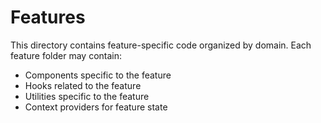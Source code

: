 
# Features

This directory contains feature-specific code organized by domain. Each feature folder may contain:
- Components specific to the feature
- Hooks related to the feature
- Utilities specific to the feature
- Context providers for feature state

